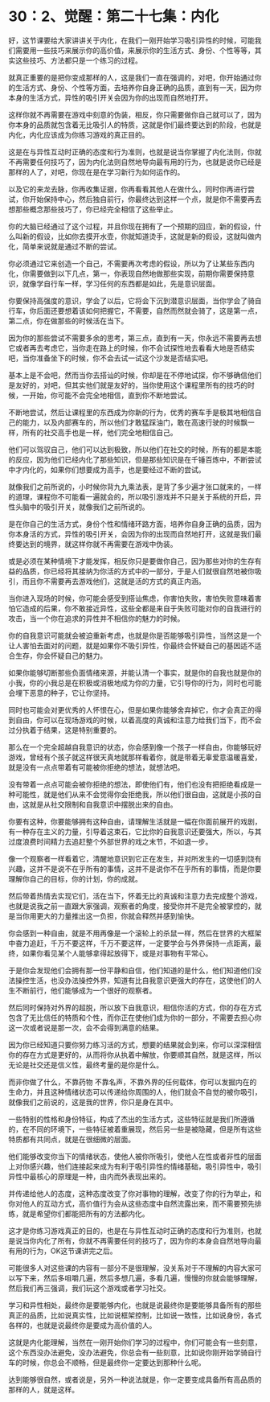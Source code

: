 # 30：2、觉醒：第二十七集：内化

好，这节课要给大家讲讲关于内化，在我们一刚开始学习吸引异性的时候，可能我们需要用一些技巧来展示你的高价值，来展示你的生活方式、身份、个性等等，其实这些技巧、方法都只是一个练习的过程。

就真正重要的是把你变成那样的人，这是我们一直在强调的，对吧，你开始通过你的生活方式、身份、个性等方面，去培养你自身正确的品质，直到有一天，因为你本身的生活方式，异性的吸引开关会因为你的出现而自然地打开。

这样你就不再需要在游戏中刻意的伪装，相反，你只需要做你自己就可以了，因为你本身的品质就包含着无比吸引人的特质，这就是你们最终要达到的阶段，也就是内化，内化应该成为你练习游戏的真正目的。

这是在与异性互动时正确的态度和行为准则，也就是说当你掌握了内化法则，你就不再需要任何技巧了，因为内化法则自然地导向最有用的行为，也就是说你已经是那样的人了，对吧，你现在是在学习新行为如何运作的。

以及它的来龙去脉，你再收集证据，你再看看其他人在做什么，同时你再进行尝试，你开始保持中心，然后独自前行，你最终达到这样一个点，就是你不需要再去想那些概念那些技巧了，你已经完全相信了这些举止。

你的大脑已经通过了这个过程，并且你现在拥有了一个预期的回应，新的假设，什么叫新的假设，比如你去摸开水壶，你就知道烫手，这就是新的假设，这就叫做内化，简单来说就是通过不断的尝试。

你必须通过它来创造一个自己，不需要再次考虑的假设，所以为了让某些东西内化，你需要做到以下几点，第一，你表现自然地做那些实现，前期你需要保持意识，就像学自行车一样，学习任何的东西都是如此，先是意识层面。

你要保持高强度的意识，学会了以后，它将会下沉到潜意识层面，当你学会了骑自行车，你后面还要想着该如何把握它，不需要，自然而然就会骑了，这是第一点，第二点，你在做那些的时候活在当下。

因为你的那些尝试不需要多余的思考，第三点，直到有一天，你永远不需要再去想它或者再去考虑它，当你走在路上的时候，你不会试探性地去看看大地是否结实吧，当你准备坐下的时候，你不会去试一试这个沙发是否结实吧。

基本上是不会吧，然而当你去搭讪的时候，你却是在不停地试探，你不够确信他们是友好的，对吧，但其实他们就是友好的，当你使用这个课程里所有的技巧的时候，一开始，你可能不会完全地相信，直到你不断地尝试。

不断地尝试，然后让课程里的东西成为你新的行为，优秀的赛车手是极其地相信自己的能力，以及内部赛车的，所以他们才敢猛踩油门，敢在高速行驶的时候飘一样，所有的社交高手也是一样，他们完全地相信自己。

他们可以驾驭自己，他们可以达到极致，所以他们在社交的时候，所有的都是本能的反应，因为他们已经内化了那些知识，但是那些知识是在千锤百炼中，不断尝试中才内化的，如果你们想要成为高手，也是要经过不断的尝试。

就像我们之前所说的，小时候你背九九乘法表，是背了多少遍才张口就来的，一样的道理，课程你不可能看一遍就会的，所以吸引游戏并不只是关于系统的开启，异性头脑中的吸引开关，就像我们之前所说的。

是在你自己的生活方式，身份个性和情绪环路方面，培养你自身正确的品质，因为你本身活的方式，异性的吸引开关，会因为你的出现而自然地打开，这就是我们最终要达到的境界，就这样你就不再需要在游戏中伪装。

或是必须在某种情境下才能发挥，相反你只是要做你自己，因为那些对你的生存有益的品质，你已经将其接纳为你活的方式中的一部分，于是人们就很自然地被你吸引，而且你不需要再去游戏他们，这就是活的方式的真正内涵。

当你进入现场的时候，你可能会感受到搭讪焦虑，你害怕失败，害怕失败意味着害怕它造成的后果，你不敢接近异性，这些全都是来自于失败可能对你的自我进行的攻击，当一个你在追求的异性并不相信你的魅力的时候。

你的自我意识可能就会被迫重新考虑，也就是你是否能够吸引异性，当然这是一个让人害怕去面对的问题，就是如果你不吸引异性，你最终会怀疑自己的基因适不适合生存，你会怀疑自己的魅力。

如果你能够切断那些负面情绪来源，并能认清一个事实，就是你的自我也就是你的小我，你的小我总是在积极或消极地成为你的力量，它引导你的行为，同时也可能会埋下恶意的种子，它让你坚持。

同时也可能会对更优秀的人怀恨在心，但是如果你能够舍弃掉它，你才会真正的得到自由，你可以在现场游戏的时候，以着高度的真诚和注意力给我们当下，而不会过分执着于结果，这是特别重要的。

那么在一个完全超越自我意识的状态，你会感到像一个孩子一样自由，你能够玩好游戏，曾经有个孩子就这样很天真地就那样看着你，就是带着无辜爱意温暖喜爱，就是没有一点点带着有可能被你拒绝的想法，就想法吧。

没有带着一点点可能会被你拒绝的想法，即使他们有，他们也没有把拒绝看成是一种可能性，就是他们从来不会觉得你会拒绝我，所以他们很自由，这就是小孩的自由，这就是从社交限制和自我意识中摆脱出来的自由。

你要有这种，你要能够拥有这种自由，请理解生活就是一幅在你面前展开的戏剧，有一种存在主义的力量，引导着这束石，它比你的自我意识还要强大，所以，与其过度浪费时间精力去追赶整个外部世界的戏之末节，不如退一步。

像一个观察者一样看着它，清醒地意识到它正在发生，并对所发生的一切感到饶有兴趣，这并不是说不在乎所有的事情，这并不是说你不在乎所有的事情，而是你要理解你自己的目标，你的计划，你的成就。

然后带着热情去实现它们，活在当下，怀着无比的真诚和注意力去完成整个游戏，也就是说我之前一直跟大家强调，观察者的角度，接受你并不是完全被掌控的，就是当你用更大的力量推出这一负担，你就会释然并感到愉快。

你会感到一种自由，就是不用再像是一个滚轮上的杀鼠一样，然后在世界的大框架中奋力追赶，千万不要这样，千万不要这样，一定要学会与外界保持一点距离，最终，如果你看见某个人能够拿得起放得下，或是对事物有平常心。

于是你会发现他们会拥有那一份平静和自信，他们知道的是什么，他们知道他们没法操控生活，也没办法操控外界，知道有比自我意识更强大的存在，这使他们的人生不断前行，他们能够成为一个很好的观察者。

然后同时保持对外界的超脱，所以放下自我意识，相信你活的方式，你的存在方式包含了无比信任的特质和个性，而你正在使他们成为你的一部分，不需要去担心你这一次或者说是那一次，会不会得到满意的结果。

因为你已经知道只要你努力练习活的方式，想要的结果就会到来，你可以深深相信你的存在方式是更好的，从而将你从执着中解放，你要顺其自然，就是这样，所以无论是社交还是信义性，最终考量的是你是什么。

而非你做了什么，不靠药物 不靠名声，不靠外界的任何载体，你可以发掘内在的生命力，并且这种情绪状态可以传递给你周围的人，他们就会不自觉的被你吸引，就像我们之前说的，这是我的世界，你只是身在其中。

一些特别的性格和身份特征，构成了杰出的生活方式，这些特征就是我们所遵循的，在不同的环境下，一些特征被着重展现，然后另一些是被隐藏，但是所有这些特质都有共同点，就是在很细微的层面。

他们能够改变你当下的情绪状态，使他人被你所吸引，使他人在性或者非性的层面上对你感兴趣，他们连接起来成为有利于吸引异性的情绪基础，吸引异性中，吸引异性中最核心的原理是一种，由内而外表现出来的。

并传递给他人的态度，这种态度改变了你对事物的理解，改变了你的行为举止，和你对他人的互动方式，高价值行为会从这些态度中自然流露出来，而不需要预先排练，就是希望你们都能把所有的方法都内化。

这才是你练习游戏真正的目的，也是在与异性互动时正确的态度和行为准则，也就是说当你内化了所有，你就不再需要任何的技巧了，因为你的本身会自然地导向最有用的行为，OK这节课讲完之后。

可能很多人对这些课的内容有一部分不是很理解，没关系对于不理解的内容大家可以写下来，然后多咀嚼几遍，然后多想几遍，多看几遍，慢慢的你就会能够理解，然后我们再三强调，我们玩这个游戏或者学习社交。

学习和异性相处，最终你是要能够内化，也就是说最终你是要能够具备所有的那些真正的品质，比如说真实性，比如说框架控制，比如说一致性，比如说身份，各式各样的，也就是说最终你是要成为高价值的人。

这就是内化能理解，当然在一刚开始你们学习的过程中，你们可能会有一些刻意，这个东西没办法避免，没办法避免，你总会有一些刻意，比如说你刚开始学骑自行车的时候，你总会不顺畅，但是最终你一定要达到那种什么呢。

达到能够很自然，或者说是，另外一种说法就是，你一定要变成具备所有高品质的那样的人，就是这样。